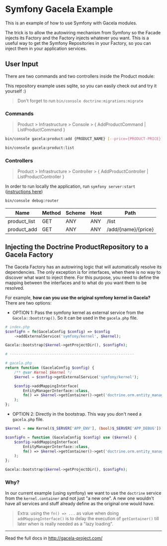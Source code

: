 # Symfony Gacela Example

This is an example of how to use Symfony with Gacela modules.

The trick is to allow the autowiring mechanism from Symfony so the Facade injects its Factory and the Factory injects
whatever you want. This is a useful way to get the Symfony Repositories in your Factory, so you can inject them in your
application services.

## User Input

There are two commands and two controllers inside the Product module:

This repository example uses sqlite, so you can easily check out and try it yourself :)

> Don't forget to run `bin/console doctrine:migrations:migrate`

### Commands

> Product > Infrastructure > Console > { AddProductCommand | ListProductCommand }

```bash
bin/console gacela:product:add {PRODUCT_NAME} [--price={PRODUCT-PRICE}]

bin/console gacela:product:list
```

### Controllers

> Product > Infrastructure > Controller > { AddProductController | ListProductController }

In order to run locally the application, run `symfony server:start` ([instructions here](https://symfony.com/doc/current/setup/symfony_server.html))

```bash
bin/console debug:router
```

| Name         | Method | Scheme | Host | Path                |
|--------------|--------|--------|------|---------------------|
| product_list | GET    | ANY    | ANY  | /list               |
| product_add  | GET    | ANY    | ANY  | /add/{name}/{price} |


## Injecting the Doctrine ProductRepository to a Gacela Factory

The Gacela Factory has an autowiring logic that will automatically resolve its dependencies. The only exception is for
interfaces, when there is no way to discover what want to inject there. For this purpose, you need to define the
mapping between the interfaces and to what do you want them to be resolved. 

For example, **how can you use the original symfony kernel in Gacela?** There are two options:

- OPTION 1: Pass the symfony kernel as external service from the `Gacela::bootstrap()`. So it can be used in the `gacela.php` file.

```php
# index.php
$configFn = fn(GacelaConfig $config) => $config
    ->addExternalService('symfony/kernel', $kernel);

Gacela::bootstrap($kernel->getProjectDir(), $configFn);

# --------------------------------------------------------

# gacela.php
return function (GacelaConfig $config) {
    /** @var Kernel $kernel */
    $kernel = $config->getExternalService('symfony/kernel');

    $config->addMappingInterface(
        EntityManagerInterface::class,
        fn() => $kernel->getContainer()->get('doctrine.orm.entity_manager')
    );
};

```

- OPTION 2: Directly in the bootstrap. This way you don't need a `gacela.php` file.

```php
$kernel = new Kernel($_SERVER['APP_ENV'], (bool)$_SERVER['APP_DEBUG']);

$configFn = function (GacelaConfig $config) use ($kernel) {
    $config->addMappingInterface(
        EntityManagerInterface::class,
        fn() => $kernel->getContainer()->get('doctrine.orm.entity_manager')
    );
};

Gacela::bootstrap($kernel->getProjectDir(), $configFn);
```

### Why?

In our current example (using symfony) we want to use the `doctrine` service from the
`kernel.container` and not just "a new one". A new one wouldn't have all services and stuff already define as the
original one would have.

> Extra: using the `fn() => ...` as value when doing `addMappingInterface()` is to delay the execution of `getContainer()`
till later when is really needed as a "lazy loading".

---

Read the full docs in http://gacela-project.com/